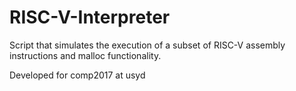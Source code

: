 # RISC-V-Interpreter

Script that simulates the execution of a subset of RISC-V assembly instructions and malloc functionality. 

Developed for comp2017 at usyd
